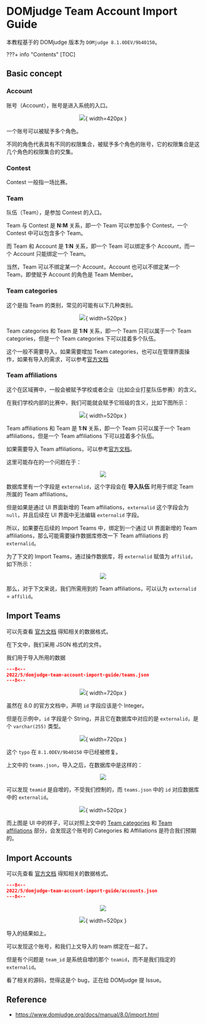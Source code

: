 # DOMjudge Team Account Import Guide

本教程基于的 DOMjudge 版本为 `DOMjudge 8.1.0DEV/9b40150`。

???+ info "Contents"
    [TOC]

## Basic concept

### Account

账号（Account），账号是进入系统的入口。

<center>

![](images/iShot2022-05-10_23.51.09.png){ width=420px }

</center>

一个账号可以被赋予多个角色。

不同的角色代表具有不同的权限集合，被赋予多个角色的账号，它的权限集合是这几个角色的权限集合的交集。

### Contest

Contest 一般指一场比赛。

### Team

队伍（Team），是参加 Contest 的入口。

Team 与 Contest 是 **N:M** 关系，即一个 Team 可以参加多个 Contest，一个 Contest 中可以包含多个 Team。

而 Team 和 Account 是 **1:N** 关系，即一个 Team 可以绑定多个 Account，而一个 Account 只能绑定一个 Team。

当然，Team 可以不绑定某一个 Account，Account 也可以不绑定某一个 Team，即使赋予 Account 的角色是 Team Member。

### Team categories

这个是指 Team 的类别，常见的可能有以下几种类别。

<center>

![](images/iShot2022-05-11_09.59.55.png){ width=520px }

</center>

Team categories 和 Team 是 **1:N** 关系，即一个 Team 只可以属于一个 Team categories，但是一个 Team categories 下可以挂着多个队伍。

这个一般不需要导入，如果需要增加 Team categories，也可以在管理界面操作，如果有导入的需求，可以参考[官方文档][importing-team-categories]

### Team affiliations

这个在区域赛中，一般会被赋予学校或者企业（比如企业打星队伍参赛）的含义。

在我们学校内部的比赛中，我们可能就会赋予它班级的含义，比如下图所示：

<center>

![](images/iShot2022-05-11_10.09.02.png){ width=520px }

</center>

Team affiliations 和 Team 是 **1:N** 关系，即一个 Team 只可以属于一个 Team affiliations，但是一个 Team affiliations 下可以挂着多个队伍。

如果需要导入 Team affiliations，可以参考[官方文档][importing-team-affiliations]。

这里可能存在的一个问题在于：

<center>

![](images/iShot2022-05-11_10.19.07.png)

</center>

数据库里有一个字段是 `externalid`，这个字段会在 **导入队伍** 时用于绑定 Team 所属的 Team affiliations。

但是如果是通过 UI 界面新增的 Team affiliations，`externalid` 这个字段会为 `null`，并且后续在 UI 界面中无法编辑 `externalid` 字段。

所以，如果要在后续的 Import Teams 中，绑定到一个通过 UI 界面新增的 Team affiliations，那么可能需要操作数据库修改一下 Team affiliations 的 `externalid`。

为了下文的 Import Teams，通过操作数据库，将 `externalid` 赋值为 `affilid`，如下所示：

<center>

![](images/iShot2022-05-11_10.27.33.png)

</center>

那么，对于下文来说，我们所需用到的 Team affiliations，可以认为 `externalid` = `affilid`。

## Import Teams

可以先查看 [官方文档][importing-teams] 得知相关的数据格式。

在下文中，我们采用 JSON 格式的文件。

我们用于导入所用的数据

```json title="teams.json"
---8<--
2022/5/domjudge-team-account-import-guide/teams.json
---8<--
```

<center>

![](images/iShot2022-05-11_10.42.47.png){ width=720px }

</center>

虽然在 8.0 的官方文档中，声明 `id` 字段应该是个 Integer。

但是在示例中，`id` 字段是个 String，并且它在数据库中对应的是 `externalid`，是个 `varchar(255)` 类型。

<center>

![](images/iShot2022-05-11_10.58.18.png){ width=720px }

</center>

这个 `typo` 在 `8.1.0DEV/9b40150` 中已经被修复。

上文中的 `teams.json`，导入之后，在数据库中是这样的：

<center>

![](images/iShot2022-05-11_11.02.26.png)

</center>

可以发现 `teamid` 是自增的，不受我们控制的，而 `teams.json` 中的 `id` 对应数据库中的 `externalid`。

<center>

![](images/iShot2022-05-11_11.04.19.png){ width=520px }

</center>

而上图是 UI 中的样子，可以对照上文中的 [Team categories](#team-categories) 和 [Team affiliations](#team-affiliations) 部分，会发现这个账号的 Categories 和 Affiliations 是符合我们预期的。

## Import Accounts

可以先查看 [官方文档][importing-accounts] 得知相关的数据格式。

```json title="accounts.json"
---8<--
2022/5/domjudge-team-account-import-guide/accounts.json
---8<--
```

<center>

![](images/iShot2022-05-11_12.09.11.png)

![](images/iShot2022-05-11_12.10.19.png){ width=520px }

</center>

导入的结果如上。

可以发现这个账号，和我们上文导入的 team 绑定在一起了。

但是有个问题是 `team_id` 是系统自增的那个 `teamid`，而不是我们指定的 `externalid`。

看了相关的源码，觉得这是个 bug，正在给 DOMjudge 提 Issue。

## Reference

* https://www.domjudge.org/docs/manual/8.0/import.html

[importing-team-categories]: https://www.domjudge.org/docs/manual/8.0/import.html#importing-team-categories
[importing-team-affiliations]: https://www.domjudge.org/docs/manual/8.0/import.html#importing-team-affiliations
[importing-teams]: https://www.domjudge.org/docs/manual/8.0/import.html#importing-teams
[importing-accounts]: https://www.domjudge.org/docs/manual/8.0/import.html#importing-accounts
